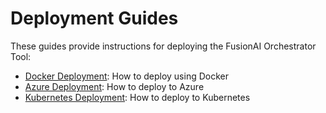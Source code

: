 # Deployment Guides

These guides provide instructions for deploying the FusionAI Orchestrator Tool:

- [Docker Deployment](./docker.md): How to deploy using Docker
- [Azure Deployment](./azure.md): How to deploy to Azure
- [Kubernetes Deployment](./kubernetes.md): How to deploy to Kubernetes
